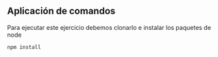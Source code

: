 ## Aplicación de comandos

Para ejecutar este ejercicio debemos clonarlo e instalar los paquetes de node

```
npm install
```
